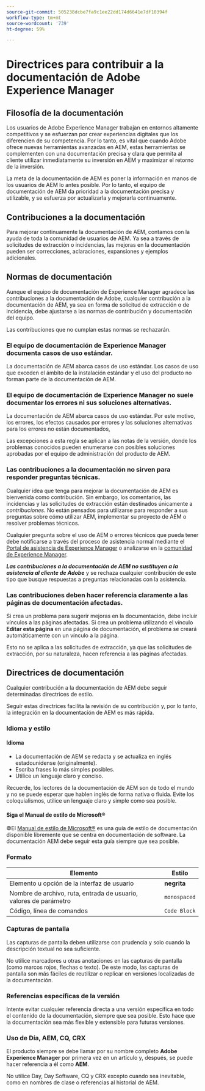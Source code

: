 ```yaml
---
source-git-commit: 505238dcbe7fa9c1ee22dd174d6641e7df10394f
workflow-type: tm+mt
source-wordcount: '739'
ht-degree: 59%

---
```

# Directrices para contribuir a la documentación de Adobe Experience Manager

## Filosofía de la documentación

Los usuarios de Adobe Experience Manager trabajan en entornos altamente competitivos y se esfuerzan por crear experiencias digitales que los diferencien de su competencia. Por lo tanto, es vital que cuando Adobe ofrece nuevas herramientas avanzadas en AEM, estas herramientas se complementen con una documentación precisa y clara que permita al cliente utilizar inmediatamente su inversión en AEM y maximizar el retorno de la inversión.

La meta de la documentación de AEM es poner la información en manos de los usuarios de AEM lo antes posible. Por lo tanto, el equipo de documentación de AEM da prioridad a la documentación precisa y utilizable, y se esfuerza por actualizarla y mejorarla continuamente.

## Contribuciones a la documentación

Para mejorar continuamente la documentación de AEM, contamos con la ayuda de toda la comunidad de usuarios de AEM. Ya sea a través de solicitudes de extracción o incidencias, las mejoras en la documentación pueden ser correcciones, aclaraciones, expansiones y ejemplos adicionales.

## Normas de documentación

Aunque el equipo de documentación de Experience Manager agradece las contribuciones a la documentación de Adobe, cualquier contribución a la documentación de AEM, ya sea en forma de solicitud de extracción o de incidencia, debe ajustarse a las normas de contribución y documentación del equipo.

Las contribuciones que no cumplan estas normas se rechazarán.

### El equipo de documentación de Experience Manager documenta casos de uso estándar.

La documentación de AEM abarca casos de uso estándar. Los casos de uso que exceden el ámbito de la instalación estándar y el uso del producto no forman parte de la documentación de AEM.

### El equipo de documentación de Experience Manager no suele documentar los errores ni sus soluciones alternativas.

La documentación de AEM abarca casos de uso estándar. Por este motivo, los errores, los efectos causados por errores y las soluciones alternativas para los errores no están documentados,

Las excepciones a esta regla se aplican a las notas de la versión, donde los problemas conocidos pueden enumerarse con posibles soluciones aprobadas por el equipo de administración del producto de AEM.

### Las contribuciones a la documentación no sirven para responder preguntas técnicas.

Cualquier idea que tenga para mejorar la documentación de AEM es bienvenida como contribución. Sin embargo, los comentarios, las incidencias y las solicitudes de extracción están destinados únicamente a *contribuciones*. No están pensados para utilizarse para responder a sus preguntas sobre cómo utilizar AEM, implementar su proyecto de AEM o resolver problemas técnicos.

Cualquier pregunta sobre el uso de AEM o errores técnicos que pueda tener debe notificarse a través del proceso de asistencia normal mediante el [Portal de asistencia de Experience Manager](https://experienceleague.adobe.com/es?support-solution=Experience+Manager&amp;lang=es#home) o analizarse en la [comunidad de Experience Manager](https://experienceleaguecommunities.adobe.com/t5/adobe-experience-manager/ct-p/adobe-experience-manager-community?profile.language=es).

***Las contribuciones a la documentación de AEM no sustituyen a la asistencia al cliente de Adobe*** y se rechaza cualquier contribución de este tipo que busque respuestas a preguntas relacionadas con la asistencia.

### Las contribuciones deben hacer referencia claramente a las páginas de documentación afectadas.

Si crea un problema para sugerir mejoras en la documentación, debe incluir vínculos a las páginas afectadas. Si crea un problema utilizando el vínculo **Editar esta página** en una página de documentación, el problema se creará automáticamente con un vínculo a la página.

Esto no se aplica a las solicitudes de extracción, ya que las solicitudes de extracción, por su naturaleza, hacen referencia a las páginas afectadas.

## Directrices de documentación

Cualquier contribución a la documentación de AEM debe seguir determinadas directrices de estilo.

Seguir estas directrices facilita la revisión de su contribución y, por lo tanto, la integración en la documentación de AEM es más rápida.

### Idioma y estilo

#### Idioma

* La documentación de AEM se redacta y se actualiza en inglés estadounidense (originalmente).
* Escriba frases lo más simples posibles.
* Utilice un lenguaje claro y conciso.

Recuerde, los lectores de la documentación de AEM son de todo el mundo y no se puede esperar que hablen inglés de forma nativa o fluida. Evite los coloquialismos, utilice un lenguaje claro y simple como sea posible.

#### Siga el Manual de estilo de Microsoft®

©El [Manual de estilo de Microsoft®](https://learn.microsoft.com/es_es/style-guide/welcome/) es una guía de estilo de documentación disponible libremente que se centra en documentación de software. La documentación AEM debe seguir esta guía siempre que sea posible.

### Formato

| Elemento | Estilo |
|---|---|
| Elemento u opción de la interfaz de usuario | **negrita** |
| Nombre de archivo, ruta, entrada de usuario, valores de parámetro | `monospaced` |
| Código, línea de comandos | ```Code Block``` |

### Capturas de pantalla

Las capturas de pantalla deben utilizarse con prudencia y solo cuando la descripción textual no sea suficiente.

No utilice marcadores u otras anotaciones en las capturas de pantalla (como marcos rojos, flechas o texto). De este modo, las capturas de pantalla son más fáciles de reutilizar o replicar en versiones localizadas de la documentación.

### Referencias específicas de la versión

Intente evitar cualquier referencia directa a una versión específica en todo el contenido de la documentación, siempre que sea posible. Esto hace que la documentación sea más flexible y extensible para futuras versiones.

### Uso de Día, AEM, CQ, CRX

El producto siempre se debe llamar por su nombre completo **Adobe Experience Manager** por primera vez en un artículo y, después, se puede hacer referencia a él como **AEM**.

No utilice Day, Day Software, CQ y CRX excepto cuando sea inevitable, como en nombres de clase o referencias al historial de AEM.
